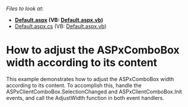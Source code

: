 <!-- default file list -->
*Files to look at*:

* **[Default.aspx](./CS/Default.aspx) (VB: [Default.aspx.vb](./VB/Default.aspx.vb))**
* [Default.aspx.cs](./CS/Default.aspx.cs) (VB: [Default.aspx.vb](./VB/Default.aspx.vb))
<!-- default file list end -->
# How to adjust the ASPxComboBox width according to its content


<p>This example demonstrates how to adjust the ASPxComboBox width according to its content. To accomplish this, handle the ASPxClientComboBox.SelectionChanged and ASPxClientComboBox.Init events, and call the AdjustWidth function in both event handlers.</p>

<br/>


